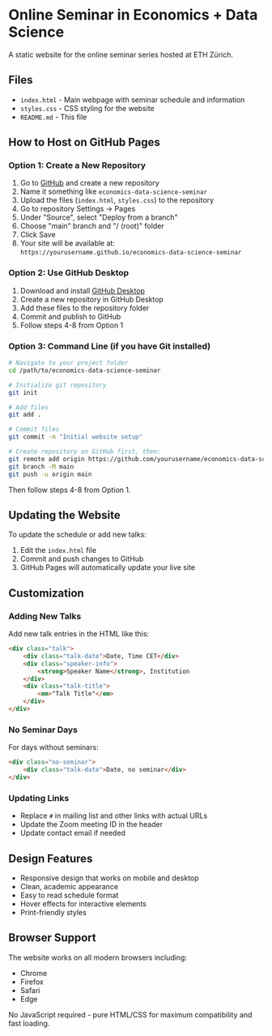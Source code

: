 # Online Seminar in Economics + Data Science

A static website for the online seminar series hosted at ETH Zürich.

## Files

- `index.html` - Main webpage with seminar schedule and information
- `styles.css` - CSS styling for the website
- `README.md` - This file

## How to Host on GitHub Pages

### Option 1: Create a New Repository

1. Go to [GitHub](https://github.com) and create a new repository
2. Name it something like `economics-data-science-seminar`
3. Upload the files (`index.html`, `styles.css`) to the repository
4. Go to repository Settings → Pages
5. Under "Source", select "Deploy from a branch"
6. Choose "main" branch and "/ (root)" folder
7. Click Save
8. Your site will be available at: `https://yourusername.github.io/economics-data-science-seminar`

### Option 2: Use GitHub Desktop

1. Download and install [GitHub Desktop](https://desktop.github.com/)
2. Create a new repository in GitHub Desktop
3. Add these files to the repository folder
4. Commit and publish to GitHub
5. Follow steps 4-8 from Option 1

### Option 3: Command Line (if you have Git installed)

```bash
# Navigate to your project folder
cd /path/to/economics-data-science-seminar

# Initialize git repository
git init

# Add files
git add .

# Commit files
git commit -m "Initial website setup"

# Create repository on GitHub first, then:
git remote add origin https://github.com/yourusername/economics-data-science-seminar.git
git branch -M main
git push -u origin main
```

Then follow steps 4-8 from Option 1.

## Updating the Website

To update the schedule or add new talks:

1. Edit the `index.html` file
2. Commit and push changes to GitHub
3. GitHub Pages will automatically update your live site

## Customization

### Adding New Talks

Add new talk entries in the HTML like this:

```html
<div class="talk">
    <div class="talk-date">Date, Time CET</div>
    <div class="speaker-info">
        <strong>Speaker Name</strong>, Institution
    </div>
    <div class="talk-title">
        <em>"Talk Title"</em>
    </div>
</div>
```

### No Seminar Days

For days without seminars:

```html
<div class="no-seminar">
    <div class="talk-date">Date, no seminar</div>
</div>
```

### Updating Links

- Replace `#` in mailing list and other links with actual URLs
- Update the Zoom meeting ID in the header
- Update contact email if needed

## Design Features

- Responsive design that works on mobile and desktop
- Clean, academic appearance
- Easy to read schedule format
- Hover effects for interactive elements
- Print-friendly styles

## Browser Support

The website works on all modern browsers including:
- Chrome
- Firefox  
- Safari
- Edge

No JavaScript required - pure HTML/CSS for maximum compatibility and fast loading.
